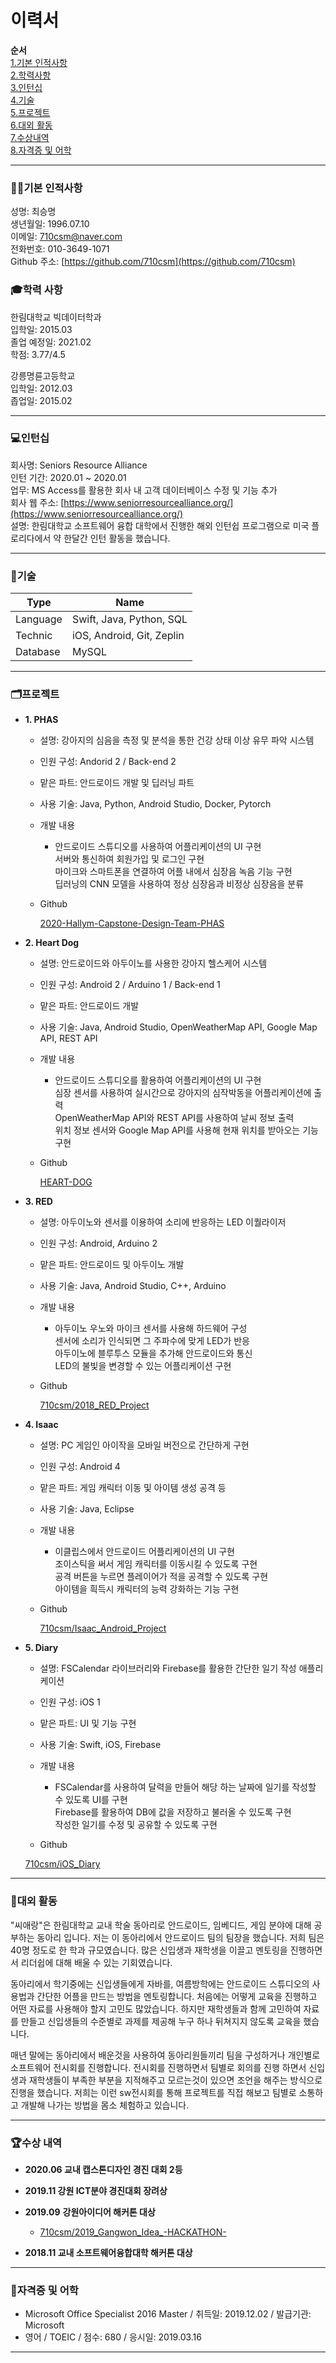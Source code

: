 # 이력서

**순서**   
[1.기본 인적사항](#기본-인적사항)    
[2.학력사항](#학력-사항)    
[3.인턴십](#인턴십)    
[4.기술](#기술)    
[5.프로젝트](#프로젝트)    
[6.대외 활동](#대외-활동)    
[7.수상내역](#수상-내역)    
[8.자격증 및 어학](#자격증-및-어학)       

---

### 🧑🏽기본 인적사항
성명: 최승명   
생년월일: 1996.07.10   
이메일: 710csm@naver.com      
전화번호: 010-3649-1071     
Github 주소: [https://github.com/710csm](https://github.com/710csm)

### 🎓학력 사항   
한림대학교 빅데이터학과   
입학일: 2015.03   
졸업 예정일: 2021.02    
학점: 3.77/4.5    

강릉명륜고등학교    
입학일: 2012.03    
좁업일: 2015.02     

---

### 💻인턴십

회사명: Seniors Resource Alliance   
인턴 기간: 2020.01 ~ 2020.01     
업무: MS Access를 활용한 회사 내 고객 데이터베이스 수정 및 기능 추가    
회사 웹 주소: [https://www.seniorresourcealliance.org/](https://www.seniorresourcealliance.org/)    
설명: 한림대학교 소프트웨어 융합 대학에서 진행한 해외 인턴쉽 프로그램으로 미국 플로리다에서 약 한달간 인턴 활동을 했습니다.      

---

### 📌기술   
|Type|Name|
|------|---|
|Language|Swift, Java, Python, SQL|
|Technic|iOS, Android, Git, Zeplin|
|Database|MySQL|

---

### 🗂프로젝트

- **1. PHAS**
    - 설명: 강아지의 심음을 측정 및 분석을 통한 건강 상태 이상 유무 파악 시스템    
    - 인원 구성: Andorid 2 / Back-end 2  
    - 맡은 파트: 안드로이드 개발 및 딥러닝 파트    
    - 사용 기술: Java, Python, Android Studio, Docker, Pytorch    

    - 개발 내용    
        - 안드로이드 스튜디오를 사용하여 어플리케이션의 UI 구현    
            서버와 통신하여 회원가입 및 로그인 구현      
            마이크와 스마트폰을 연결하여 어플 내에서 심장음 녹음 기능 구현    
            딥러닝의 CNN 모델을 사용하여 정상 심장음과 비정상 심장음을 분류     

    - Github

        [2020-Hallym-Capstone-Design-Team-PHAS](https://github.com/2020-Hallym-Capstone-Design-Team-PHAS)

- **2. Heart Dog**
    - 설명: 안드로이드와 아두이노를 사용한 강아지 헬스케어 시스템
    - 인원 구성: Android 2 / Arduino 1 / Back-end 1
    - 맡은 파트: 안드로이드 개발
    - 사용 기술: Java, Android Studio, OpenWeatherMap API, Google Map API, REST API

    - 개발 내용   
        - 안드로이드 스튜디오를 활용하여 어플리케이션의 UI 구현   
          심장 센서를 사용하여 실시간으로 강아지의 심작박동을 어플리케이션에 출력   
          OpenWeatherMap API와 REST API를 사용하여 날씨 정보 출력   
          위치 정보 센서와 Google Map API를 사용해 현재 위치를 받아오는 기능 구현   

    - Github

        [HEART-DOG](https://github.com/HEART-DOG)

- **3. RED**
    - 설명: 아두이노와 센서를 이용하여 소리에 반응하는 LED 이퀄라이저
    - 인원 구성: Android, Arduino 2
    - 맡은 파트: 안드로이드 및 아두이노 개발
    - 사용 기술: Java, Android Studio, C++, Arduino

    - 개발 내용   
        - 아두이노 우노와 마이크 센서를 사용해 하드웨어 구성   
          센서에 소리가 인식되면 그 주파수에 맞게 LED가 반응   
          아두이노에 블루투스 모듈을 추가해 안드로이드와 통신   
          LED의 불빛을 변경할 수 있는 어플리케이션 구현   

    - Github

        [710csm/2018_RED_Project](https://github.com/710csm/2018_RED_Project)

- **4. Isaac**
    - 설명: PC 게임인 아이작을 모바일 버전으로 간단하게 구현
    - 인원 구성: Android 4
    - 맡은 파트: 게임 캐릭터 이동 및 아이템 생성 공격 등
    - 사용 기술: Java, Eclipse

    - 개발 내용   
        - 이클립스에서 안드로이드 어플리케이션의 UI 구현   
          조이스틱을 써서 게임 캐릭터를 이동시킬 수 있도록 구현   
          공격 버튼을 누르면 플레이어가 적을 공격할 수 있도록 구현   
          아이템을 흭득시 캐릭터의 능력 강화하는 기능 구현   

    - Github

        [710csm/Isaac_Android_Project](https://github.com/710csm/Isaac_Android_Project)

- **5. Diary**
    - 설명: FSCalendar 라이브러리와 Firebase를 활용한 간단한 일기 작성 애플리케이션
    - 인원 구성: iOS 1
    - 맡은 파트: UI 및 기능 구현
    - 사용 기술: Swift, iOS, Firebase

    - 개발 내용   
        - FSCalendar를 사용하여 달력을 만들어 해당 하는 날짜에 일기를 작성할 수 있도록 UI를 구현   
          Firebase를 활용하여 DB에 값을 저장하고 불러올 수 있도록 구현   
          작성한 일기를 수정 및 공유할 수 있도록 구현   

    - Github

    [710csm/iOS_Diary](https://github.com/710csm/iOS_Diary)

---

### 🤝대외 활동   
   
"씨애랑"은 한림대학교 교내 학술 동아리로 안드로이드, 임베디드, 게임 분야에 대해 공부하는 동아리 입니다. 저는 이 동아리에서 안드로이드 팀의 팀장을 했습니다. 저희 팀은 40명 정도로 한 학과 규모였습니다. 많은 신입생과 재학생을 이끌고 멘토링을 진행하면서 리더쉽에 대해 배울 수 있는 기회였습니다.

동아리에서 학기중에는 신입생들에게 자바를,  여름방학에는 안드로이드 스튜디오의 사용법과 간단한 어플을 만드는 방법을 멘토링합니다. 처음에는 어떻게 교육을 진행하고 어떤 자료를 사용해야 할지 고민도 많았습니다. 하지만 재학생들과 함께 고민하여 자료를 만들고 신입생들의 수준별로 과제를 제공해 누구 하나 뒤쳐지지 않도록 교육을 했습니다.  

매년 말에는 동아리에서 배운것을 사용하여 동아리원들끼리 팀을 구성하거나 개인별로 소프트웨어 전시회를 진행합니다. 전시회를 진행하면서 팀별로 회의를 진행 하면서 신입생과 재학생들이 부족한  부분을 지적해주고 모르는것이 있으면 조언을 해주는 방식으로 진행을 했습니다. 저희는 이런 sw전시회를 통해 프로젝트를 직접 해보고 팀별로 소통하고 개발해 나가는 방법을 몸소 체험하고 있습니다.

---

### 🏆수상 내역

- **2020.06  교내 캡스톤디자인 경진 대회 2등**
- **2019.11 강원 ICT분야 경진대회 장려상**
- **2019.09** **강원아이디어 해커톤 대상**

    - [710csm/2019_Gangwon_Idea_-HACKATHON-](https://github.com/710csm/2019_Gangwon_Idea_-HACKATHON-)

- **2018.11 교내 소프트웨어융합대학 해커톤 대상**

---

### 📃자격증 및 어학

- Microsoft Office Specialist 2016 Master / 취득일: 2019.12.02 / 발급기관: Microsoft
- 영어 / TOEIC / 점수: 680 / 응시일: 2019.03.16

---
